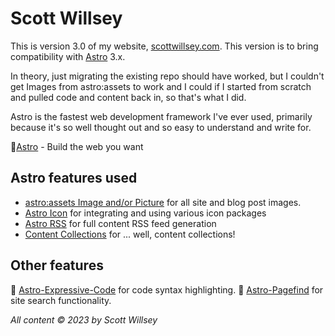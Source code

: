 # Scott Willsey

This is version 3.0 of my website, [scottwillsey.com](https://scottwillsey.com). This version is to bring compatibility with [Astro](https://astro.build) 3.x.

In theory, just migrating the existing repo should have worked, but I couldn't get Images from astro:assets to work and I could if I started from scratch and pulled code and content back in, so that's what I did.

Astro is the fastest web development framework I've ever used, primarily because it's so well thought out and so easy to understand and write for.

🚀[Astro](https://astro.build/) - Build the web you want

## Astro features used

- [astro:assets Image and/or Picture](https://docs.astro.build/en/guides/images/) for all site and blog post images.
- [Astro Icon](https://github.com/natemoo-re/astro-icon) for integrating and using various icon packages
- [Astro RSS](https://www.npmjs.com/package/@astrojs/rss) for full content RSS feed generation
- [Content Collections](https://docs.astro.build/en/guides/content-collections/) for ... well, content collections!

## Other features

🔖 [Astro-Expressive-Code](https://github.com/expressive-code/expressive-code/tree/main/packages/astro-expressive-code) for code syntax highlighting.
🔎 [Astro-Pagefind](https://github.com/shishkin/astro-pagefind) for site search functionality.

_All content &copy; 2023 by Scott Willsey_
